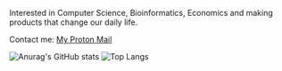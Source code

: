 Interested in Computer Science, Bioinformatics, Economics and making products that change our daily life.

Contact me: [My Proton Mail](mailto:Leslie_Jiang@proton.me)

![Anurag's GitHub stats](https://github-readme-stats.vercel.app/api?username=Leslie-Jiang-Hamster&hide=contribs&show_icons=true&theme=dracula)
![Top Langs](https://github-readme-stats.vercel.app/api/top-langs/?username=Leslie-Jiang-Hamster&layout=compact&theme=dracula)
